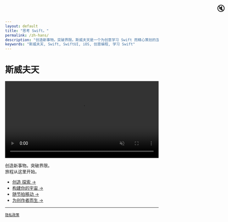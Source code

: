 ```yaml
---
layout: default
title: "思考 Swift。"
permalink: /zh-hans/
description: "创造新事物。突破界限。斯威夫天是一个为创意学习 Swift 而精心策划的互动平台。"
keywords: "斯威夫天, Swift, SwiftUI, iOS, 创意编程, 学习 Swift"
---
```


# 斯威夫天

<p align="center">
  <video id="logoVideo" autoplay loop muted playsinline preload="metadata" style="width: 100%; max-width: 640px; height: auto; cursor: pointer;">
    <source src="/assets/videos/logo.mp4" type="video/mp4">
    您的浏览器不支持视频标签。
  </video>
  <span id="soundIcon" style="position: absolute; top: 10px; right: 10px; font-size: 24px; cursor: pointer;">🔇</span>
</p>

<script>
  const video = document.getElementById('logoVideo');
  const soundIcon = document.getElementById('soundIcon');

  video.addEventListener('click', function() {
    video.muted = !video.muted;
    soundIcon.textContent = video.muted ? "🔇" : "🔊"; 
  });

  soundIcon.addEventListener('click', function(event) {
    event.stopPropagation(); 
    video.muted = !video.muted;
    soundIcon.textContent = video.muted ? "🔇" : "🔊";
  });
</script>

创造新事物。突破界限。  
旅程从这里开始。

- [创造 探索 →](/coding/)
- [构建你的宇宙 →](/universe/)
- [随节拍移动 →](/groove/)
- [为创作者而生 →](/creators/)

---
<footer>
  <small><a href="/privacy/">隐私政策</a></small>
</footer>

